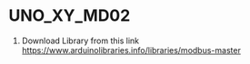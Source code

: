 # UNO_XY_MD02
 1. Download Library from this link https://www.arduinolibraries.info/libraries/modbus-master
